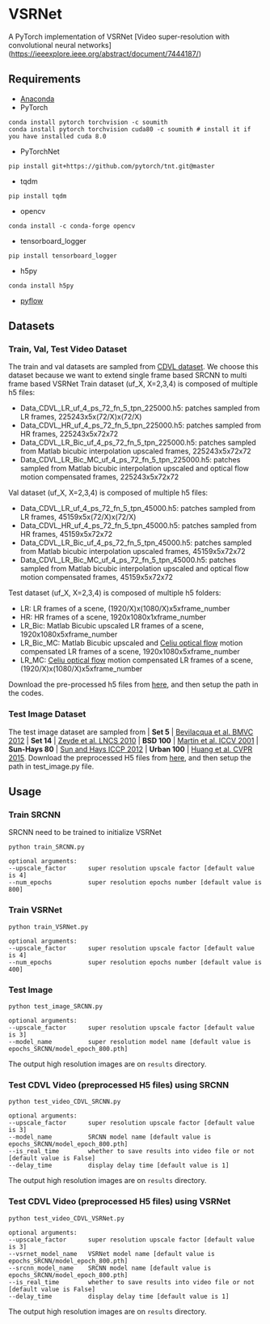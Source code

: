 
# VSRNet
A PyTorch implementation of VSRNet
[Video super-resolution with convolutional neural networks] (https://ieeexplore.ieee.org/abstract/document/7444187/)

## Requirements
- [Anaconda](https://www.anaconda.com/download/)
- PyTorch
```
conda install pytorch torchvision -c soumith
conda install pytorch torchvision cuda80 -c soumith # install it if you have installed cuda 8.0
```
- PyTorchNet
```
pip install git+https://github.com/pytorch/tnt.git@master
```
- tqdm
```
pip install tqdm
```
- opencv
```
conda install -c conda-forge opencv
```
- tensorboard_logger
```
pip install tensorboard_logger
```
- h5py
```
conda install h5py
```
- [pyflow](https://github.com/pathak22/pyflow)


## Datasets

### Train, Val, Test Video Dataset
The train and val datasets are sampled from [CDVL dataset](https://www.cdvl.org/about/index.php).
We choose this dataset because we want to extend single frame based SRCNN to multi frame based VSRNet
Train dataset (uf_X, X=2,3,4) is composed of multiple h5 files:
- Data_CDVL_LR_uf_4_ps_72_fn_5_tpn_225000.h5: patches sampled from LR frames, 225243x5x(72/X)x(72/X)
- Data_CDVL_HR_uf_4_ps_72_fn_5_tpn_225000.h5: patches sampled from HR frames, 225243x5x72x72
- Data_CDVL_LR_Bic_uf_4_ps_72_fn_5_tpn_225000.h5:  patches sampled from Matlab bicubic interpolation upscaled frames, 225243x5x72x72
- Data_CDVL_LR_Bic_MC_uf_4_ps_72_fn_5_tpn_225000.h5:  patches sampled from Matlab bicubic interpolation upscaled and optical flow motion compensated frames, 225243x5x72x72

Val dataset (uf_X, X=2,3,4) is composed of multiple h5 files:
- Data_CDVL_LR_uf_4_ps_72_fn_5_tpn_45000.h5: patches sampled from LR frames, 45159x5x(72/X)x(72/X)
- Data_CDVL_HR_uf_4_ps_72_fn_5_tpn_45000.h5: patches sampled from HR frames, 45159x5x72x72
- Data_CDVL_LR_Bic_uf_4_ps_72_fn_5_tpn_45000.h5:  patches sampled from Matlab bicubic interpolation upscaled frames, 45159x5x72x72
- Data_CDVL_LR_Bic_MC_uf_4_ps_72_fn_5_tpn_45000.h5:  patches sampled from Matlab bicubic interpolation upscaled and optical flow motion compensated frames, 45159x5x72x72

Test dataset (uf_X, X=2,3,4) is composed of multiple h5 folders:
- LR: LR frames of a scene, (1920/X)x(1080/X)x5xframe_number
- HR: HR frames of a scene, 1920x1080x1xframe_number
- LR_Bic: Matlab Bicubic upscaled LR frames of a scene, 1920x1080x5xframe_number
- LR_Bic_MC: Matlab Bicubic upscaled and [Celiu optical flow](https://people.csail.mit.edu/celiu/OpticalFlow/) motion compensated LR frames of a scene, 1920x1080x5xframe_number
- LR_MC: [Celiu optical flow](https://people.csail.mit.edu/celiu/OpticalFlow/) motion compensated LR frames of a scene, (1920/X)x(1080/X)x5xframe_number

Download the pre-processed h5 files from [here](https://www.dropbox.com/sh/1jz9zeer9wxetx2/AACKqSzh15QPNjyp7Nq_g77_a?dl=0), 
and then setup the path in the codes.

### Test Image Dataset
The test image dataset are sampled from 
| **Set 5** |  [Bevilacqua et al. BMVC 2012](http://people.rennes.inria.fr/Aline.Roumy/results/SR_BMVC12.html)
| **Set 14** |  [Zeyde et al. LNCS 2010](https://sites.google.com/site/romanzeyde/research-interests)
| **BSD 100** | [Martin et al. ICCV 2001](https://www.eecs.berkeley.edu/Research/Projects/CS/vision/bsds/)
| **Sun-Hays 80** | [Sun and Hays ICCP 2012](http://cs.brown.edu/~lbsun/SRproj2012/SR_iccp2012.html)
| **Urban 100** | [Huang et al. CVPR 2015](https://sites.google.com/site/jbhuang0604/publications/struct_sr).
Download the preprocessed H5 files from [here](https://www.dropbox.com/sh/2ozntfm5i9y9h9c/AABYHwsOSIBgn1XkhDsSIIjca?dl=0), and then setup the path in test_image.py file.



## Usage

### Train SRCNN 
SRCNN need to be trained to initialize VSRNet

```
python train_SRCNN.py

optional arguments:
--upscale_factor      super resolution upscale factor [default value is 4]
--num_epochs          super resolution epochs number [default value is 800]
```

### Train VSRNet 

```
python train_VSRNet.py

optional arguments:
--upscale_factor      super resolution upscale factor [default value is 4]
--num_epochs          super resolution epochs number [default value is 400]
```

### Test Image
```
python test_image_SRCNN.py

optional arguments:
--upscale_factor      super resolution upscale factor [default value is 3]
--model_name          super resolution model name [default value is epochs_SRCNN/model_epoch_800.pth]
```
The output high resolution images are on `results` directory.

### Test CDVL Video (preprocessed H5 files) using SRCNN
```
python test_video_CDVL_SRCNN.py

optional arguments:
--upscale_factor      super resolution upscale factor [default value is 3]
--model_name          SRCNN model name [default value is epochs_SRCNN/model_epoch_800.pth]
--is_real_time        whether to save results into video file or not [default value is False]
--delay_time          display delay time [default value is 1]
```
The output high resolution images are on `results` directory.

### Test CDVL Video (preprocessed H5 files) using VSRNet
```
python test_video_CDVL_VSRNet.py

optional arguments:
--upscale_factor      super resolution upscale factor [default value is 3]
--vsrnet_model_name   VSRNet model name [default value is epochs_SRCNN/model_epoch_800.pth]
--srcnn_model_name    SRCNN model name [default value is epochs_SRCNN/model_epoch_800.pth]
--is_real_time        whether to save results into video file or not [default value is False]
--delay_time          display delay time [default value is 1]
```
The output high resolution images are on `results` directory.



